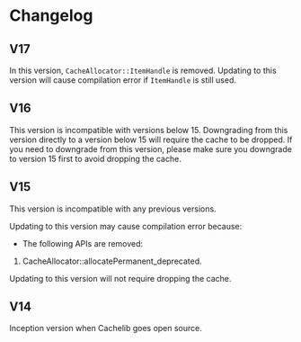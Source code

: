 # Changelog

## V17
In this version, `CacheAllocator::ItemHandle` is removed. Updating to this version will cause compilation error if `ItemHandle` is still used.

## V16

This version is incompatible with versions below 15. Downgrading from this version directly to a version below 15 will require the cache to be dropped. If you need to downgrade from this version, please make sure you downgrade to version 15 first to avoid dropping the cache.

## V15

This version is incompatible with any previous versions.

Updating to this version may cause compilation error because:
- The following APIs are removed:
1. CacheAllocator::allocatePermanent_deprecated.

Updating to this version will not require dropping the cache.

## V14

Inception version when Cachelib goes open source.
